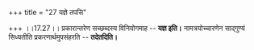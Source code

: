 +++
title = "27 यज्ञे तपसि"

+++
।।17.27।। प्रकारान्तरेण सच्छब्दस्य विनियोगमाह -- **यज्ञ इति।**
नामत्रयोच्चारणेन साद्गुण्यं सिध्यतीति प्रकरणार्थमुपसंहरति --
**तदेतदिति।**
